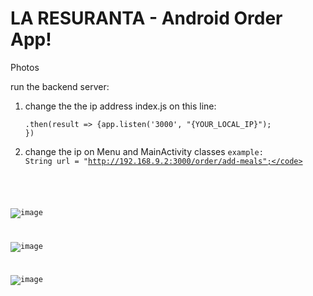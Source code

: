 # LA RESURANTA - Android Order App!

Photos
  
run the backend server:
  
  1. change the the ip address index.js on this line:
  
       <code>.then(result => {app.listen('3000', "{YOUR_LOCAL_IP}"); })</code>
  
  2. change the ip on Menu and MainActivity classes 
        <code>example:  String url = "http://192.168.9.2:3000/order/add-meals";</code>
 
 
 
  
  
![image](https://user-images.githubusercontent.com/48179479/157681228-8df15ff8-6c94-467e-a423-a18c867ee064.png)



![image](https://user-images.githubusercontent.com/48179479/157681270-8c2b1c21-992b-42ce-bb15-14914db4bf8b.png)
  
  
  
![image](https://user-images.githubusercontent.com/48179479/157681596-f23a68db-710e-4f12-adec-bc79fbc6b38f.png)

